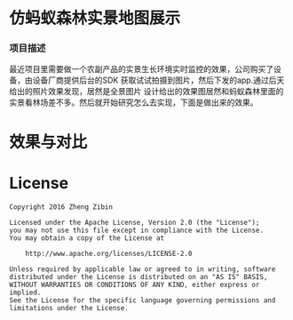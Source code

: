 # 仿蚂蚁森林实景地图展示


### 项目描述

最近项目里需要做一个农副产品的实景生长环境实时监控的效果，公司购买了设备，由设备厂商提供后台的SDK 获取试试拍摄到图片，然后下发的app.通过后天给出的照片效果发现，居然是全景图片 设计给出的效果图居然和蚂蚁森林里面的实景看林场差不多。然后就开始研究怎么去实现，下面是做出来的效果。

# 效果与对比




# License

    Copyright 2016 Zheng Zibin
    
    Licensed under the Apache License, Version 2.0 (the "License");
    you may not use this file except in compliance with the License.
    You may obtain a copy of the License at
    
        http://www.apache.org/licenses/LICENSE-2.0
    
    Unless required by applicable law or agreed to in writing, software
    distributed under the License is distributed on an "AS IS" BASIS,
    WITHOUT WARRANTIES OR CONDITIONS OF ANY KIND, either express or implied.
    See the License for the specific language governing permissions and
    limitations under the License.
